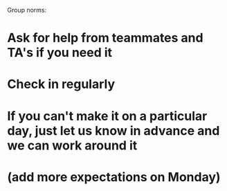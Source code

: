Group norms:
# Ask for help from teammates and TA's if you need it
# Check in regularly 
# If you can't make it on a particular day, just let us know in advance and we can work around it
# (add more expectations on Monday) 

